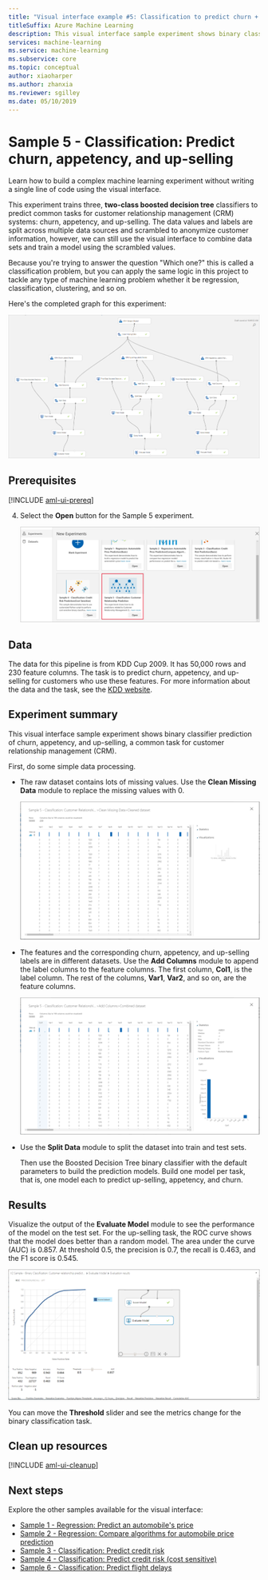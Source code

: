 ```yaml
---
title: "Visual interface example #5: Classification to predict churn + appetency + up-selling"
titleSuffix: Azure Machine Learning
description: This visual interface sample experiment shows binary classifier prediction of churn, a common task for customer relationship management (CRM).
services: machine-learning
ms.service: machine-learning
ms.subservice: core
ms.topic: conceptual
author: xiaoharper
ms.author: zhanxia
ms.reviewer: sgilley
ms.date: 05/10/2019
---
```


# Sample 5 - Classification: Predict churn, appetency, and up-selling 

Learn how to build a complex machine learning experiment without writing a single line of code using the visual interface.

This experiment trains three, **two-class boosted decision tree** classifiers to predict common tasks for customer relationship management (CRM) systems: churn, appetency, and up-selling. The data values and labels are split across multiple data sources and scrambled to anonymize customer information, however, we can still use the visual interface to combine data sets and train a model using the scrambled values.

Because you're trying to answer the question "Which one?" this is called a classification problem, but you can apply the same logic in this project to tackle any type of machine learning problem whether it be regression, classification, clustering, and so on.

Here's the completed graph for this experiment:

![Experiment graph](./media/ui-sample-classification-predict-churn/experiment-graph.png)

## Prerequisites

[!INCLUDE [aml-ui-prereq](../../../includes/aml-ui-prereq.md)]

4. Select the **Open** button for the Sample 5 experiment.

    ![Open the experiment](media/ui-sample-classification-predict-churn/open-sample5.png)

## Data

The data for this pipeline is from KDD Cup 2009. It has 50,000 rows and 230 feature columns. The task is to predict churn, appetency, and up-selling for customers who use these features. For more information about the data and the task, see the [KDD website](https://www.kdd.org/kdd-cup/view/kdd-cup-2009).

## Experiment summary

This visual interface sample experiment shows binary classifier prediction of churn, appetency, and up-selling, a common task for customer relationship management (CRM).

First, do some simple data processing.

- The raw dataset contains lots of missing values. Use the **Clean Missing Data** module to replace the missing values with 0.

    ![Clean the dataset](./media/ui-sample-classification-predict-churn/cleaned-dataset.png)

- The features and the corresponding churn, appetency, and up-selling labels are in different datasets. Use the **Add Columns** module to append the label columns to the feature columns. The first column, **Col1**, is the label column. The rest of the columns, **Var1**, **Var2**, and so on, are the feature columns.

    ![Add the column dataset](./media/ui-sample-classification-predict-churn/added-column1.png)

- Use the **Split Data** module to split the dataset into train and test sets.

    Then use the Boosted Decision Tree binary classifier with the default parameters to build the prediction models. Build one model per task, that is, one model each to predict up-selling, appetency, and churn.

## Results

Visualize the output of the **Evaluate Model** module to see the performance of the model on the test set. For the up-selling task, the ROC curve shows that the model does better than a random model. The area under the curve (AUC) is 0.857. At threshold 0.5, the precision is 0.7, the recall is 0.463, and the F1 score is 0.545.

![Evaluate the results](./media/ui-sample-classification-predict-churn/evaluate-result.png)

 You can move the **Threshold** slider and see the metrics change for the binary classification task.

## Clean up resources

[!INCLUDE [aml-ui-cleanup](../../../includes/aml-ui-cleanup.md)]

## Next steps

Explore the other samples available for the visual interface:

- [Sample 1 - Regression: Predict an automobile's price](how-to-ui-sample-regression-predict-automobile-price-basic.md)
- [Sample 2 - Regression: Compare algorithms for automobile price prediction](how-to-ui-sample-regression-predict-automobile-price-compare-algorithms.md)
- [Sample 3 - Classification: Predict credit risk](how-to-ui-sample-classification-predict-credit-risk-basic.md)
- [Sample 4 - Classification: Predict credit risk (cost sensitive)](how-to-ui-sample-classification-predict-credit-risk-cost-sensitive.md)
- [Sample 6 - Classification: Predict flight delays](how-to-ui-sample-classification-predict-flight-delay.md)
